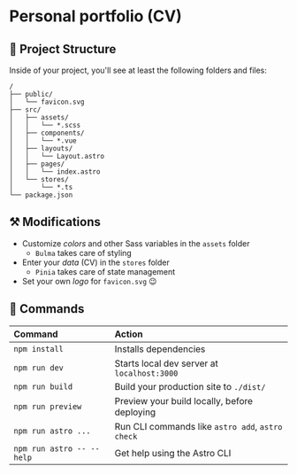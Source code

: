 # Personal portfolio (CV)

## 🚀 Project Structure

Inside of your project, you'll see at least the following folders and files:

```
/
├── public/
│   └── favicon.svg
├── src/
│   ├── assets/
│   │   └── *.scss
│   ├── components/
│   │   └── *.vue
│   ├── layouts/
│   │   └── Layout.astro
│   ├── pages/
│   │   └── index.astro
│   └── stores/
│       └── *.ts
└── package.json
```

## ⚒️ Modifications

- Customize *colors* and other Sass variables in the `assets` folder
  - `Bulma` takes care of styling
- Enter your *data* (CV) in the `stores` folder
  - `Pinia` takes care of state management
- Set your own *logo* for `favicon.svg` 😉

## 🧞 Commands

| Command                   | Action                                           |
| :------------------------ | :----------------------------------------------- |
| `npm install`             | Installs dependencies                            |
| `npm run dev`             | Starts local dev server at `localhost:3000`      |
| `npm run build`           | Build your production site to `./dist/`          |
| `npm run preview`         | Preview your build locally, before deploying     |
| `npm run astro ...`       | Run CLI commands like `astro add`, `astro check` |
| `npm run astro -- --help` | Get help using the Astro CLI                     |
